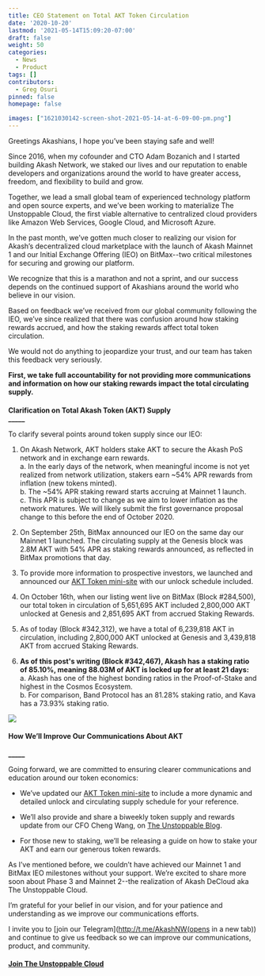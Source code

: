 ```yaml
---
title: CEO Statement on Total AKT Token Circulation
date: '2020-10-20'
lastmod: '2021-05-14T15:09:20-07:00'
draft: false
weight: 50
categories:
  - News
  - Product
tags: []
contributors:
  - Greg Osuri
pinned: false
homepage: false

images: ["1621030142-screen-shot-2021-05-14-at-6-09-00-pm.png"]
---
```

Greetings Akashians, I hope you’ve been staying safe and well!

Since 2016, when my cofounder and CTO Adam Bozanich and I started building Akash Network, we staked our lives and our reputation to enable developers and organizations around the world to have greater access, freedom, and flexibility to build and grow.  

Together, we lead a small global team of experienced technology platform and open source experts, and we’ve been working to materialize The Unstoppable Cloud, the first viable alternative to centralized cloud providers like Amazon Web Services, Google Cloud, and Microsoft Azure.  

In the past month, we’ve gotten much closer to realizing our vision for Akash’s decentralized cloud marketplace with the launch of Akash Mainnet 1 and our Initial Exchange Offering (IEO) on BitMax--two critical milestones for securing and growing our platform.  

We recognize that this is a marathon and not a sprint, and our success depends on the continued support of Akashians around the world who believe in our vision.   

Based on feedback we’ve received from our global community following the IEO, we’ve since realized that there was confusion around how staking rewards accrued, and how the staking rewards affect total token circulation.   

We would not do anything to jeopardize your trust, and our team has taken this feedback very seriously.  

**First, we take full accountability for not providing more communications and information on how our staking rewards impact the total circulating supply.**

####   
**Clarification on Total Akash Token (AKT) Supply**  
**\_\_\_\_\_**

To clarify several points around token supply since our IEO:  
  

1.  On Akash Network, AKT holders stake AKT to secure the Akash PoS network and in exchange earn rewards.   
    a. In the early days of the network, when meaningful income is not yet realized from network utilization, stakers earn ~54% APR rewards from inflation (new tokens minted).  
    b. The ~54% APR staking reward starts accruing at Mainnet 1 launch.  
    c. This APR is subject to change as we aim to lower inflation as the network matures. We will likely submit the first governance proposal change to this before the end of October 2020.  
      
    
2.  On September 25th, BitMax announced our IEO on the same day our Mainnet 1 launched. The circulating supply at the Genesis block was 2.8M AKT with 54% APR as staking rewards announced, as reflected in BitMax promotions that day.  
      
    
3.  To provide more information to prospective investors, we launched and announced our [AKT Token mini-site](https://akash.network/token/) with our unlock schedule included.  
      
    
4.  On October 16th, when our listing went live on BitMax (Block #284,500), our total token in circulation of 5,651,695 AKT included 2,800,000 AKT unlocked at Genesis and 2,851,695 AKT from accrued Staking Rewards.  
      
    
5.  As of today (Block #342,312), we have a total of 6,239,818 AKT in circulation, including 2,800,000 AKT unlocked at Genesis and 3,439,818 AKT from accrued Staking Rewards.   
      
    
6.  **As of this post's writing (Block #342,467), Akash has a staking ratio of 85.10%, meaning 88.03M of AKT is locked up for at least 21 days:**  
    a. Akash has one of the highest bonding ratios in the Proof-of-Stake and highest in the Cosmos Ecosystem.  
    b. For comparison, Band Protocol has an 81.28% staking ratio, and Kava has a 73.93% staking ratio.
    

![](https://www.datocms-assets.com/45776/1620926168-nanqvfcmj91247hjwcy6uuuoqtehr2cvffglssuxhwj5nytslue37mfqt4tauvwr2ofrkcd2ujms3ugbw-5x9ugz4vtuuusvljs6bgcy5jzakh3onuko2myk4vqlls12-cqbuz.png)

#### **How We’ll Improve Our Communications About AKT**  
**\_\_\_\_\_**  

Going forward, we are committed to ensuring clearer communications and education around our token economics:  
  

*   We’ve updated our [AKT Token mini-site](https://akash.network/token/) to include a more dynamic and detailed unlock and circulating supply schedule for your reference.
    

*   We’ll also provide and share a biweekly token supply and rewards update from our CFO Cheng Wang, on [The Unstoppable Blog](https://akash.network/blog/).
    

*   For those new to staking, we’ll be releasing a guide on how to stake your AKT and earn our generous token rewards.
    

As I’ve mentioned before, we couldn’t have achieved our Mainnet 1 and BitMax IEO milestones without your support. We’re excited to share more soon about Phase 3 and Mainnet 2--the realization of Akash DeCloud aka The Unstoppable Cloud.  

I’m grateful for your belief in our vision, and for your patience and understanding as we improve our communications efforts.  

I invite you to [join our Telegram](http://t.me/AkashNW(opens in a new tab)) and continue to give us feedback so we can improve our communications, product, and community.

####   
  
[**Join The Unstoppable Cloud**](https://t.me/AkashNW)